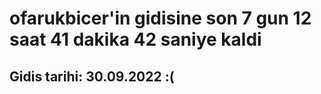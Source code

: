 # ofarukbicer'in gidisine son 7 gun 12 saat 41 dakika 42 saniye kaldi

## Gidis tarihi: 30.09.2022 :(